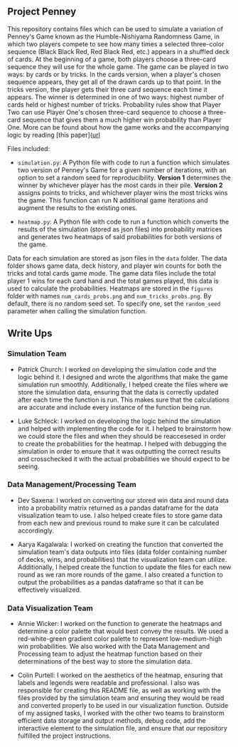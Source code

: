 ## Project Penney

This repository contains files which can be used to simulate a variation of Penney's Game known as the Humble-Nishiyama Randomness Game, in which two players compete to see how many times a selected three-color sequence (Black Black Red, Red Black Red, etc.) appears in a shuffled deck of cards. At the beginning of a game, both players choose a three-card sequence they will use for the whole game. The game can be played in two ways: by cards or by tricks. In the cards version, when a player's chosen sequence appears, they get all of the drawn cards up to that point. In the tricks version, the player gets their three card sequence each time it appears. The winner is determined in one of two ways: highest number of cards held or highest number of tricks. Probability rules show that Player Two can use Player One's chosen three-card sequence to choose a three-card sequence that gives them a much higher win probability than Player One. More can be found about how the game works and the accompanying logic by reading [this paper]([url](https://www.datascienceassn.org/sites/default/files/Humble-Nishiyama%20Randomness%20Game%20-%20A%20New%20Variation%20on%20Penney%27s%20Coin%20Game.pdf)

Files included:

* `simulation.py`: A Python file with code to run a function which simulates two version of Penney's Game for a given number of iterations, with an option to set a random seed for reproducibility. **Version 1** determines the winner by whichever player has the most cards in their pile. **Version 2** assigns points to tricks, and whichever player wins the most tricks wins the game. This function can run N additional game iterations and augment the results to the existing ones.

* `heatmap.py`: A Python file with code to run a function which converts the results of the simulation (stored as json files) into probability matrices and generates two heatmaps of said probabilities for both versions of the game.

Data for each simulation are stored as json files in the `data` folder. The data folder shows game data, deck history, and player win counts for both the tricks and total cards game mode. The game data files include the total player 1 wins for each card hand and the total games played, this data is used to calculate the probabilities. Heatmaps are stored in the `figures` folder with names `num_cards_probs.png` and `num_tricks_probs.png`. By default, there is no random seed set. To specify one, set the `random_seed` parameter when calling the simulation function. 


## Write Ups
### Simulation Team

* Patrick Church: I worked on developing the simulation code and the logic behind it. I designed and wrote the algorithms that make the game simulation run smoothly. Additionally, I helped create the files where we store the simulation data, ensuring that the data is correctly updated after each time the function is run. This makes sure that the calculations are accurate and include every instance of the function being run.

* Luke Schleck: I worked on developing the logic behind the simulation and helped with implementing the code for it. I helped to brainstorm how we could store the files and when they should be reaccesesed in order to create the probabilities for the heatmap. I helped with debugging the simulation in order to ensure that it was outputting the correct results and crosschecked it with the actual probabilities we should expect to be seeing.

### Data Management/Processing Team

* Dev Saxena: I worked on converting our stored win data and round data into a probability matrix returned as a pandas dataframe for the data visualization team to use. I also helped create files to store game data from each new and previous round to make sure it can be calculated accordingly.

* Aarya Kagalwala: I worked on creating the function that converted the simulation team's data outputs into files (data folder containing number of decks, wins, and probabilities) that the visualization team can utilize. Additionally, I helped create the function to update the files for each new round as we ran more rounds of the game. I also created a function to output the probabilities as a pandas dataframe so that it can be effectively visualized. 

### Data Visualization Team
* Annie Wicker: I worked on the function to generate the heatmaps and determine a color palette that would best convey the results. We used a red-white-green gradient color palette to represent low-medium-high win probabilities. We also worked with the Data Management and Processing team to adjust the heatmap function based on their determinations of the best way to store the simulation data.

* Colin Purtell: I worked on the aesthetics of the heatmap, ensuring that labels and legends were readable and professional. I also was responsible for creating this README file, as well as working with the files provided by the simulation team and ensuring they would be read and converted properly to be used in our visualization function. Outside of my assigned tasks, I worked with the other two teams to brainstorm efficient data storage and output methods, debug code, add the interactive element to the simulation file, and ensure that our repository fulfilled the project instructions.
